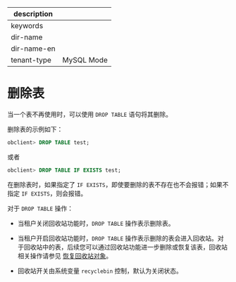 |description||
|---|---|
|keywords||
|dir-name||
|dir-name-en||
|tenant-type|MySQL Mode|

# 删除表

当一个表不再使用时，可以使用 `DROP TABLE` 语句将其删除。

删除表的示例如下：

```sql
obclient> DROP TABLE test;
```

或者

```sql
obclient> DROP TABLE IF EXISTS test;
```

在删除表时，如果指定了 `IF EXISTS`，即使要删除的表不存在也不会报错；如果不指定 `IF EXISTS`，则会报错。

对于 `DROP TABLE` 操作：

* 当租户关闭回收站功能时，`DROP TABLE` 操作表示删除表。

* 当租户开启回收站功能时，`DROP TABLE` 操作表示删除的表会进入回收站。对于回收站中的表，后续您可以通过回收站功能进一步删除或恢复该表，回收站相关操作请参见 [恢复回收站对象](../../../../600.manage/400.high-availability/500.recyclebin-management/400.restore-the-recyclebin-objects.md)。

* 回收站开关由系统变量 `recyclebin` 控制，默认为关闭状态。
